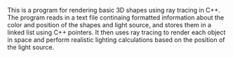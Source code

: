 This is a program for rendering basic 3D shapes using ray tracing in C++. The program reads in a text file continaing formatted information about the color and position of the shapes and light source, and stores them in a linked list using C++ pointers. It then uses ray tracing to render each object in space and perform realistic lighting calculations based on the position of the light source.

